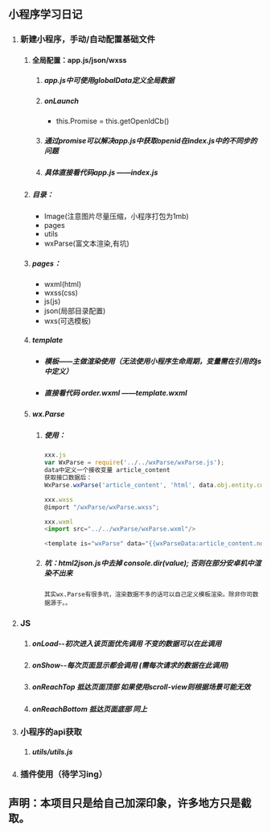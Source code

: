 ## 小程序学习日记

1. ### 新建小程序，手动/自动配置基础文件

   1. #### 全局配置：app.js/json/wxss

      1. ##### app.js中可使用globalData定义全局数据

      2. ##### onLaunch

         + this.Promise = this.getOpenIdCb()

      3. ##### 通过promise可以解决app.js中获取openid在index.js中的不同步的问题

      4. ##### 具体直接看代码app.js ——index.js

   2. ##### 目录：

      + Image(注意图片尽量压缩，小程序打包为1mb)
      + pages
      + utils
      + wxParse(富文本渲染,有坑)

   3. ##### pages：

      + wxml(html)
      + wxss(css)
      + js(js)
      + json(局部目录配置)
      + wxs(可选模板)

   4. ##### template

      + ##### 模板——主做渲染使用（无法使用小程序生命周期，变量需在引用的js中定义）

      + ##### 直接看代码 order.wxml ——template.wxml

   5. ##### wx.Parse

      1. ##### 使用：

         ```javascript
         xxx.js
         var WxParse = require('../../wxParse/wxParse.js');
         data中定义一个接收变量 article_content
         获取接口数据后：
         WxParse.wxParse('article_content', 'html', data.obj.entity.content, this, 0)
         
         xxx.wxss
         @import "/wxParse/wxParse.wxss";
         
         xxx.wxml
         <import src="../../wxParse/wxParse.wxml"/>
         
         <template is="wxParse" data="{{wxParseData:article_content.nodes}}"/>
         ```

      2. ##### 坑：html2json.js中去掉 console.dir(value); 否则在部分安卓机中渲染不出来

         ```
         其实wx.Parse有很多坑，渲染数据不多的话可以自己定义模板渲染。除非你司数据源于。。
         ```

2. ### JS

   1. ##### onLoad--初次进入该页面优先调用 不变的数据可以在此调用

   2. ##### onShow--每次页面显示都会调用 (需每次请求的数据在此调用)

   3. ##### onReachTop 抵达页面顶部 如果使用scroll-view则根据场景可能无效

   4. ##### onReachBottom 抵达页面底部 同上

3. ### 小程序的api获取

   1. ##### utils/utils.js

4. ### 插件使用（待学习ing）





## 声明：本项目只是给自己加深印象，许多地方只是截取。



